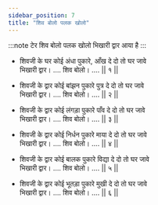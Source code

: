 ```yaml
---
sidebar_position: 7
title: "शिव बोलो पलक खोलो"
---
```


:::note टेर
शिव बोलो पलक खोलो भिखारी द्वार आया है
:::

- शिवजी के घर कोई अंधा पुकारे, आँख दे दो तो घर जावे <br/>
  भिखारी द्वार। …. शिव बोलो। …. || १ ||

- शिवजी के द्वार कोई बांझन पुकारे पुत्र दे दो तो घर जावे <br/>
  भिखारी द्वार। …. शिव बोलो। …. || २ ||

- शिवजी के द्वार कोई लंगड़ा पुकारे पाँव दे दो तो घर जावे <br/>
  भिखारी द्वार। …. शिव बोलो। …. || ३ ||

- शिवजी के द्वार कोई निर्धन पुकारे माया दे दो तो घर जावे <br/>
  भिखारी द्वार। …. शिव बोलो। …. || ४ ||

- शिवजी के द्वार कोई बालक पुकारे विद्या दे दो तो घर जावे <br/>
  भिखारी द्वार। …. शिव बोलो। …. || ५ ||

- शिवजी के द्वार कोई भूतड़ा पुकारे मुखी दे दो तो घर जावे <br/>
  भिखारी द्वार। …. शिव बोलो। …. || ६ ||
